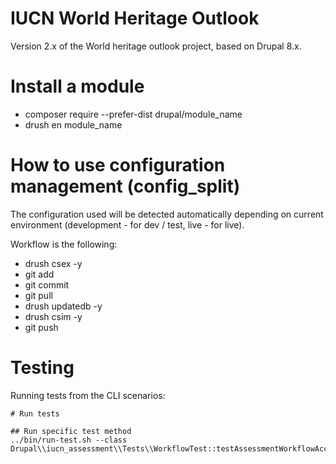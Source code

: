 # IUCN World Heritage Outlook

Version 2.x of the World heritage outlook project, based on Drupal 8.x.

# Install a module
- composer require --prefer-dist drupal/module_name
- drush en module_name

# How to use configuration management (config_split)

The configuration used will be detected automatically depending on
current environment (development - for dev / test, live - for live).

Workflow is the following:

- drush csex -y
- git add
- git commit
- git pull
- drush updatedb -y
- drush csim -y
- git push


# Testing

Running tests from the CLI scenarios:

```
# Run tests

## Run specific test method
../bin/run-test.sh --class Drupal\\iucn_assessment\\Tests\\WorkflowTest::testAssessmentWorkflowAccess
```
